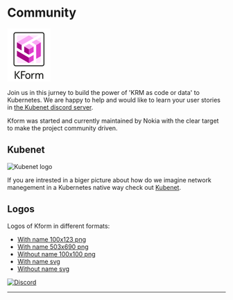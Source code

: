# Community

![Kform logo](../assets/logos/Kform-transparent-withname-100x123.png)

Join us in this jurney to build the power of 'KRM as code or data' to Kubernetes. We are happy to help and
would like to learn your user stories in [the Kubenet discord server](https://discord.gg/fH35bmcTU9).

Kform was started and currently maintained by Nokia with the clear target to make the project community driven.

## Kubenet

![Kubenet logo](https://learn.kubenet.dev/assets/logos/Kubenet-logo-transparent-withname-100x123.png)

If you are intrested in a biger picture about how do we imagine network manegement in a Kubernetes native way check out
[Kubenet](https://learn.kubenet.dev/). 


## Logos

Logos of Kform in different formats:

* [With name 100x123 png](../assets/logos/Kform-transparent-withname-100x123.png)
* [With name 503x690 png](../assets/logos/KForm-transparent-withname-447x676.png)
* [Without name 100x100 png](../assets/logos/KForm-transparent-noname-96x96.png)
* [With name svg](../assets/logos/Kform-logo.svg)
* [Without name svg](../assets/logos/Kform-logo-square.svg)

[![Discord](https://img.shields.io/discord/1234818321833136199?style=flat-square&label=discord&logo=discord&color=00c9ff&labelColor=bec8d2)](https://discord.gg/hXt4sfUs6V)

---
